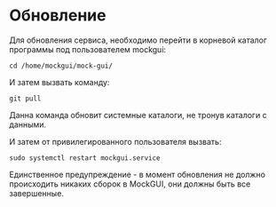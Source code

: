 # Обновление

Для обновления сервиса, необходимо перейти в корневой каталог программы под пользователем mockgui:

```shell
cd /home/mockgui/mock-gui/
```

И затем вызвать команду:

```shell
git pull
```

Данна команда обновит системные каталоги, не тронув каталоги с данными.

И затем от привилегированного пользователя вызвать:

```shell
sudo systemctl restart mockgui.service
```

Единственное предупреждение - в момент обновления не должно происходить никаких сборок в MockGUI, они должны быть все завершенные.